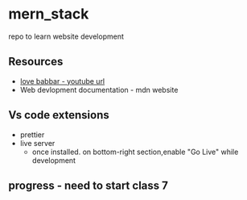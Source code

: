 # mern_stack
repo to learn website development

## Resources
- [love babbar - youtube url](https://www.youtube.com/watch?v=Vi9bxu-M-ag&list=PLDzeHZWIZsTo0wSBcg4-NMIbC0L8evLrD)
- Web devlopment documentation - mdn website
## Vs code extensions
- prettier
- live server
    - once installed. on bottom-right section,enable "Go Live" while development

## progress - need to start class 7
